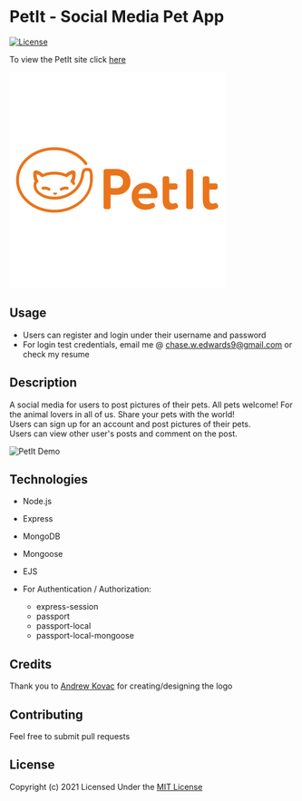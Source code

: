 # PetIt - Social Media Pet App
[![License](https://img.shields.io/badge/license-The%20MIT%20License-success.svg)](https://shields.io/)     
       
To view the PetIt site click [here](https://pet-it.herokuapp.com/pets)
        
![PetIt Logo](/public/img/PetIt-readme-logo.png)

## Usage
* Users can register and login under their username and password     
* For login test credentials, email me @ <chase.w.edwards9@gmail.com> or check my resume


## Description
A social media for users to post pictures of their pets. All pets welcome!
For the animal lovers in all of us. Share your pets with the world!     
Users can sign up for an account and post pictures of their pets.       
Users can view other user's posts and comment on the post.
        
![PetIt Demo](/public/img/PetIt-demo.gif)


## Technologies
* Node.js
* Express
* MongoDB
* Mongoose
* EJS

* For Authentication / Authorization:
    * express-session
    * passport
    * passport-local
    * passport-local-mongoose


## Credits
Thank you to [Andrew Kovac](https://www.kovacindustries.com/) for creating/designing the logo


## Contributing
Feel free to submit pull requests


## License
Copyright (c) 2021
Licensed Under the [MIT License](License)
